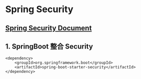 # Spring Security

## [Spring Security Document](https://spring.io/projects/spring-security)

## 1. SpringBoot 整合 Security

```markup
<dependency>
    <groupId>org.springframework.boot</groupId>
    <artifactId>spring-boot-starter-security</artifactId>
</dependency>
```

